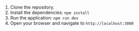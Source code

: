 1. Clone the repository.
2. Install the dependencies: `npm install`
3. Run the application: `npm run dev`
4. Open your browser and navigate to `http://localhost:3000`